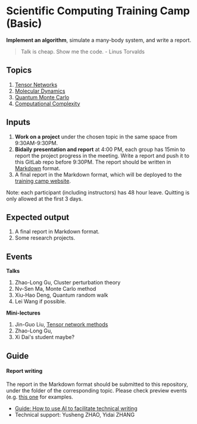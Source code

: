# Scientific Computing Training Camp (Basic)

**Implement an algorithm**, simulate a many-body system, and write a report.

> Talk is cheap. Show me the code. - Linus Torvalds

## Topics
1. [Tensor Networks](1.tensor-networks/)
2. [Molecular Dynamics](2.molecular-dynamics/)
3. [Quantum Monte Carlo](3.quantum-monte-carlo/)
4. [Computational Complexity](4.computational-complexity/)

## Inputs
1. **Work on a project** under the chosen topic in the same space from 9:30AM-9:30PM.
2. **Bidaily presentation and report** at 4:00 PM, each group has 15min to report the project progress in the meeting. Write a report and push it to this GitLab repo before 9:30PM. The report should be written in [Markdown](https://markdownguide.org/) format.
3. A final report in the Markdown format, which will be deployed to the [training camp website](https://codingthrust.github.io/trainingcamp/).

Note: each participant (including instructors) has 48 hour leave. Quitting is only allowed at the first 3 days.

## Expected output
1. A final report in Markdown format.
2. Some research projects.

## Events
**Talks**
1. Zhao-Long Gu, Cluster perturbation theory
2. Nv-Sen Ma, Monte Carlo method
3. Xiu-Hao Deng, Quantum random walk
4. Lei Wang if possible.

**Mini-lectures**
1. Jin-Guo Liu, [Tensor network methods](./0.intro/tenosr-network.md)
2. Zhao-Long Gu, 
3. Xi Dai's student maybe?

## Guide
#### Report writing
The report in the Markdown format should be submitted to this repository, under the folder of the corresponding topic. Please check preview events (e.g. [this one](https://code.hkust-gz.edu.cn/jinguoliu/rydbergtrainingmaterials/-/tree/main/2.error-correction/reports?ref_type=heads) for examples.

- [Guide: How to use AI to facilitate technical writing](0.intro/toolkit.md)
- Technical support: Yusheng ZHAO, Yidai ZHANG
